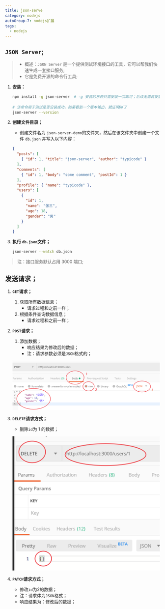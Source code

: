 ```yaml
---
title: json-serve
category: nodejs
autoGroup-7: nodejs扩展
tags:
  - nodejs
---
```


## `JSON Server`;

> - 概述：`JSON Server` 是一个提供测试环境接口的工具，它可以帮我们快速生成一套接口服务;
> - 它是免费开源的命令行工具;

1. **安装：**

   ```bash
   npm install -g json-server  # -g 安装的东西只需安装一次即可；后续无需再安装；
   
   # 该命令用于测试是否安装成功，如果看到一个版本输出，就证明OK了
   json-server --version
   ```

2. **创建文件目录；**

   - 创建文件名为 `json-server-demo`的文件夹，然后在该文件夹中创建一个文件 `db.json` 并写入以下内容：

   ```json
   {
     "posts": [
       { "id": 1, "title": "json-server", "author": "typicode" }
     ],
     "comments": [
       { "id": 1, "body": "some comment", "postId": 1 }
     ],
     "profile": { "name": "typicode" },
     "users": [
       {
         "id": 1,
         "name": "张三",
         "age": 18,
         "gender": "男"
       }
     ]
   }
   
   ```

3. **执行 `db.json`文件；**

   ```bash
   json-server --watch db.json
   ```


> 注：接口服务默认占用 3000 端口;

## 发送请求；

1. **`GET`请求；**

   1. 获取所有数据信息；
      - 请求过程和之前一样；
   2. 根据条件查询数据信息；
      - 请求过程和之前一样；

2. **`POST`请求；**

   1. 添加数据；
      - 响应结果为修改后的数据；
      - 注：请求参数必须是`JSON`格式的；

   ![20191107190408596](assets/20191107190408596.png)

3. **`DELETE`请求方式；**

   - 删除`id`为 1 的数据； 

   ![20191107191542387](assets/20191107191542387.png)

4. **`PATCH`请求方式；**

   - 修改`id`为2的数据；
   - 注：请求体为`JSON`格式；
   - 响应结果为：修改后的数据；